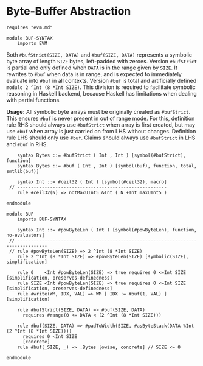 Byte-Buffer Abstraction
=======================

```k
requires "evm.md"

module BUF-SYNTAX
    imports EVM
```

Both `#bufStrict(SIZE, DATA)` and `#buf(SIZE, DATA)` represents a symbolic byte array of length `SIZE` bytes, left-padded with zeroes.
Version `#bufStrict` is partial and only defined when `DATA` is in the range given by `SIZE`.
It rewrites to `#buf` when data is in range, and is expected to immediately evaluate into `#buf` in all contexts.
Version `#buf` is total and artificially defined `modulo 2 ^Int (8 *Int SIZE)`.
This division is required to facilitate symbolic reasoning in Haskell backend, because Haskell has limitations
when dealing with partial functions.

**Usage:** All symbolic byte arrays must be originally created as `#bufStrict`.
This ensures `#buf` is never present in out of range mode.
For this, definition rule RHS should always use `#bufStrict` when array is first created, but may use `#buf` when array
is just carried on from LHS without changes. Definition rule LHS should only use `#buf`.
Claims should always use `#bufStrict` in LHS and `#buf` in RHS.

```standard
    syntax Bytes ::= #bufStrict ( Int , Int ) [symbol(#bufStrict), function]
    syntax Bytes ::= #buf ( Int , Int ) [symbol(buf), function, total, smtlib(buf)]

    syntax Int ::= #ceil32 ( Int ) [symbol(#ceil32), macro]
 // -------------------------------------------------------
    rule #ceil32(N) => notMaxUInt5 &Int ( N +Int maxUInt5 )
```

```k
endmodule

module BUF
    imports BUF-SYNTAX
```

```standard
    syntax Int ::= #powByteLen ( Int ) [symbol(#powByteLen), function, no-evaluators]
 // ---------------------------------------------------------------------------------
 // rule #powByteLen(SIZE) => 2 ^Int (8 *Int SIZE)
    rule 2 ^Int (8 *Int SIZE) => #powByteLen(SIZE) [symbolic(SIZE), simplification]

    rule 0    <Int #powByteLen(SIZE) => true requires 0 <=Int SIZE [simplification, preserves-definedness]
    rule SIZE <Int #powByteLen(SIZE) => true requires 0 <=Int SIZE [simplification, preserves-definedness]
    rule #write(WM, IDX, VAL) => WM [ IDX := #buf(1, VAL) ] [simplification]

    rule #bufStrict(SIZE, DATA) => #buf(SIZE, DATA)
      requires #range(0 <= DATA < (2 ^Int (8 *Int SIZE)))

    rule #buf(SIZE, DATA) => #padToWidth(SIZE, #asByteStack(DATA %Int (2 ^Int (8 *Int SIZE))))
      requires 0 <Int SIZE
      [concrete]
    rule #buf(_SIZE, _) => .Bytes [owise, concrete] // SIZE <= 0
```

```k
endmodule
```
